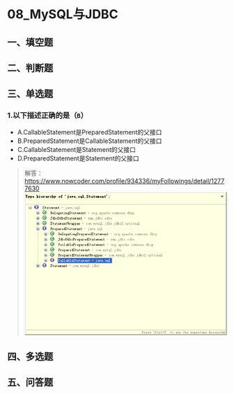 # 08_MySQL与JDBC

## 一、填空题

## 二、判断题

## 三、单选题
### 1.以下描述正确的是（`B`）
+ A.CallableStatement是PreparedStatement的父接口
+ B.PreparedStatement是CallableStatement的父接口
+ C.CallableStatement是Statement的父接口
+ D.PreparedStatement是Statement的父接口

> 解答：https://www.nowcoder.com/profile/934336/myFollowings/detail/12777630
![java_sql_Statement中的继承关系](images/java_sql_Statement中的继承关系.png)

## 四、多选题

## 五、问答题